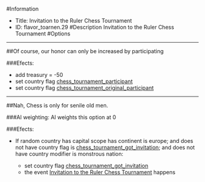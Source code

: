#Information
 - Title: Invitation to the Ruler Chess Tournament
 - ID: flavor_toarnen.29
#Description
Invitation to the Ruler Chess Tournament
#Options

___
##Of course, our honor can only be increased by participating

###Efects:<ul><li>add treasury = -50</li><li>set country flag [chess_tournament_participant](../flags/chess_tournament_participant.md)</li><li>set country flag [chess_tournament_original_participant](../flags/chess_tournament_original_participant.md)</li></ul>

___
##Nah, Chess is only for senile old men.

###AI weighting:
AI weights this option at 0


###Efects:<ul><li>If random country has capital scope has continent is europe; and does not have country flag is [chess_tournament_got_invitation](../flags/chess_tournament_got_invitation.md); and does not have country modifier is monstrous nation:</li><ul><li>set country flag [chess_tournament_got_invitation](../flags/chess_tournament_got_invitation.md)</li><li>the event [Invitation to the Ruler Chess Tournament](../events/invitation_to_the_ruler_chess_tournament.md) happens</li></ul></ul>
